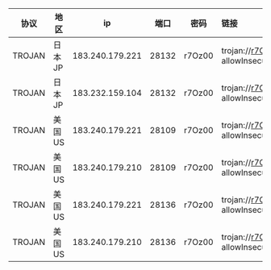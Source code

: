 |协议|地区|ip|端口|密码|链接|
|---|---|---|---|---|:---|
|TROJAN|日本JP|183.240.179.221|28132|r7Oz00|trojan://r7Oz00@183.240.179.221:28132?allowInsecure=1&peer=download.windowsupdate.com#IEPL+%C2%B7+%E6%97%A5%E6%9C%ACJP+%C2%B7+209+%C2%B7+%E6%B2%AA%E5%8F%B0%E9%9A%A7%E9%81%93|
|TROJAN|日本JP|183.232.159.104|28132|r7Oz00|trojan://r7Oz00@183.232.159.104:28132?allowInsecure=1&peer=download.windowsupdate.com#IEPL+%C2%B7+%E6%97%A5%E6%9C%ACJP+%C2%B7+209+%C2%B7+%E5%B9%BF%E6%B8%AF%E7%A7%BB%E5%8A%A8|
|TROJAN|美国US|183.240.179.221|28109|r7Oz00|trojan://r7Oz00@183.240.179.221:28109?allowInsecure=1&peer=ctldl.windowsupdate.com#IEPL+%C2%B7+%E7%BE%8E%E5%9B%BDUS+%C2%B7+88+%C2%B7+%E6%B2%AA%E5%8F%B0%E9%9A%A7%E9%81%93|
|TROJAN|美国US|183.240.179.210|28109|r7Oz00|trojan://r7Oz00@183.240.179.210:28109?allowInsecure=1&peer=ctldl.windowsupdate.com#IEPL+%C2%B7+%E7%BE%8E%E5%9B%BDUS+%C2%B7+88+%C2%B7+%E5%B9%BF%E5%8F%B0%E9%9A%A7%E9%81%93|
|TROJAN|美国US|183.240.179.221|28136|r7Oz00|trojan://r7Oz00@183.240.179.221:28136?allowInsecure=1&peer=download.windowsupdate.com#IEPL+%C2%B7+%E7%BE%8E%E5%9B%BDUS+%C2%B7+36+%C2%B7+%E6%B2%AA%E5%8F%B0%E9%9A%A7%E9%81%93|
|TROJAN|美国US|183.240.179.210|28136|r7Oz00|trojan://r7Oz00@183.240.179.210:28136?allowInsecure=1&peer=download.windowsupdate.com#IEPL+%C2%B7+%E7%BE%8E%E5%9B%BDUS+%C2%B7+36+%C2%B7+%E5%B9%BF%E5%8F%B0%E9%9A%A7%E9%81%93|
